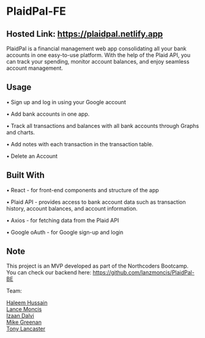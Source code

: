 # PlaidPal-FE

## Hosted Link: https://plaidpal.netlify.app

PlaidPal is a financial management web app consolidating all your bank accounts in one easy-to-use platform. With the help of the Plaid API, you can track your spending, monitor account balances, and enjoy seamless account management.

## Usage

• Sign up and log in using your Google account

• Add bank accounts in one app.

• Track all transactions and balances with all bank accounts through Graphs and charts.

• Add notes with each transaction in the transaction table.

• Delete an Account

## Built With

• React - for front-end components and structure of the app

• Plaid API - provides access to bank account data such as transaction history, account balances, and account information.

• Axios - for fetching data from the Plaid API

• Google oAuth - for Google sign-up and login

## Note

This project is an MVP developed as part of the Northcoders Bootcamp.
You can check our backend here:
https://github.com/lanzmoncis/PlaidPal-BE

Team:

[Haleem Hussain](https://github.com/HaleemHussain)  
[Lance Moncis](https://github.com/lanzmoncis)  
[Izaan Dalvi](https://github.com/IzaanD98)  
[Mike Greenan](https://github.com/mikegreenan98)  
[Tony Lancaster](https://github.com/lanc2112b)
